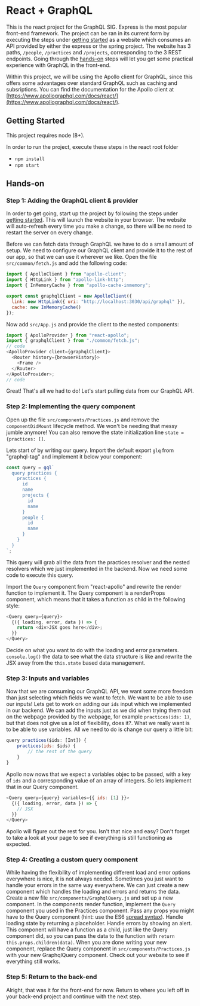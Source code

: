 # React + GraphQL

This is the react project for the GraphQL SIG. Express is the most popular front-end framework. The project can be ran in its current form by executing the steps under [getting started](#getting-started) as a website which consumes an API provided by either the express or the spring project. The website has 3 paths, `/people`, `/practices` and `/projects`, corresponding to the 3 REST endpoints.
Going through the [hands-on](#hands-on) steps will let you get some practical experience with GraphQL in the front-end.

Within this project, we will be using the Apollo client for GraphQL, since this offers some advantages over standard GraphQL such as caching and subsriptions. You can find the documentation for the Apollo client at [https://www.apollographql.com/docs/react/](https://www.apollographql.com/docs/react/).

## Getting Started

This project requires node (8+).

In order to run the project, execute these steps in the react root folder

- `npm install`
- `npm start`

## Hands-on

### Step 1: Adding the GraphQL client & provider

In order to get going, start up the project by following the steps under [getting started](#getting-started). This will launch the website in your browser. The website will auto-refresh every time you make a change, so there will be no need to restart the server on every change.

Before we can fetch data through GraphQL we have to do a small amount of setup. We need to configure our GraphQL client and provide it to the rest of our app, so that we can use it wherever we like. Open the file `src/common/fetch.js` and add the following code:

```javascript
import { ApolloClient } from "apollo-client";
import { HttpLink } from "apollo-link-http";
import { InMemoryCache } from "apollo-cache-inmemory";

export const graphqlClient = new ApolloClient({
  link: new HttpLink({ uri: "http://localhost:3030/api/graphql" }),
  cache: new InMemoryCache()
});
```

Now add `src/App.js` and provide the client to the nested components:

```javascript
import { ApolloProvider } from "react-apollo";
import { graphqlClient } from "./common/fetch.js";
// code
<ApolloProvider client={graphqlClient}>
  <Router history={browserHistory}>
    <Frame />
  </Router>
</ApolloProvider>;
// code
```

Great! That's all we had to do! Let's start pulling data from our GraphQL API.

### Step 2: Implementing the query component

Open up the file `src/components/Practices.js` and remove the `componentDidMount` lifecycle method. We won't be needing that messy jumble anymore! You can also remove the state initialization line `state = {practices: []`.

Lets start of by writing our query. Import the default export `glq` from "graphql-tag" and implement it below your component:

```javascript
const query = gql`
  query practices {
    practices {
      id
      name
      projects {
        id
        name
      }
      people {
        id
        name
      }
    }
  }
`;
```

This query will grab all the data from the practices resolver and the nested resolvers which we just implemented in the backend. Now we need some code to execute this query.

Import the `Query` component from "react-apollo" and rewrite the render function to implement it. The Query component is a renderProps component, which means that it takes a function as child in the following style:

```javascript
<Query query={query}>
  {({ loading, error, data }) => {
    return <div>JSX goes here</div>;
  }}
</Query>
```

Decide on what you want to do with the loading and error parameters. `console.log()` the data to see what the data structure is like and rewrite the JSX away from the `this.state` based data management.

### Step 3: Inputs and variables

Now that we are consuming our GraphQL API, we want some more freedom than just selecting which fields we want to fetch. We want to be able to use our inputs! Lets get to work on adding our `ids` input which we implemented in our backend. We can add the inputs just as we did when trying them out on the webpage provided by the webpage, for example `practices(ids: 1)`, but that does not give us a lot of flexibility, does it?. What we really want is to be able to use variables.
All we need to do is change our query a little bit:

```javascript
query practices($ids: [Int]) {
    practices(ids: $ids) {
        // the rest of the query
    }
}
```

Apollo now nows that we expect a variables objec to be passed, with a key of `ids` and a corresponding value of an array of integers. So lets implement that in our Query component.

```javascript
<Query query={query} variables={{ ids: [1] }}>
  {({ loading, error, data }) => {
    // JSX
  }}
</Query>
```

Apollo will figure out the rest for you. Isn't that nice and easy? Don't forget to take a look at your page to see if everything is still functioning as expected.

### Step 4: Creating a custom query component

While having the flexibility of implementing different load and error options everywhere is nice, it is not always needed. Sometimes you just want to handle your errors in the same way everywhere. We can just create a new component which handles the loading and errors and returns the data. Create a new file `src/components/GraphqlQuery.js` and set up a new component. In the components render function, implement the `Query` component you used in the Practices component. Pass any props you might have to the Query component (hint: use the ES6 [spread syntax](https://developer.mozilla.org/en-US/docs/Web/JavaScript/Reference/Operators/Spread_syntax)). Handle loading state by returning a placeholder. Handle errors by showing an alert. This component will have a function as a child, just like the Query component did, so you can pass the data to the function with `return this.props.children(data)`. When you are done writing your new component, replace the Query component in `src/components/Practices.js` with your new GraphqlQuery component. Check out your website to see if everything still works.

### Step 5: Return to the back-end

Alright, that was it for the front-end for now. Return to where you left off in your back-end project and continue with the next step.
